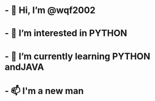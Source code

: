# - 👋 Hi, I’m @wqf2002
# - 👀 I’m interested in PYTHON
# - 🌱 I’m currently learning PYTHON andJAVA
# - 📫 I'm a new man

<!---
wqf2002/wqf2002 is a ✨ special ✨ repository because its `README.md` (this file) appears on your GitHub profile.
You can click the Preview link to take a look at your changes.
--->
